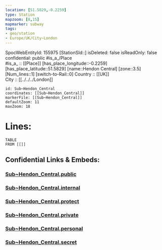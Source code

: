 ```yaml
---
location: [51.5829,-0.2259] 
type: Station 
mapzoom: [8,15] 
mapmarker: subway 
tags:
- geo/station
- Europe/UK/City~London
---
```

SpocWebEntityId: 155975
[StationSId::] 
isDeleted: false
isReadOnly: false
confidential: public
#is_a_/Place  
#is_a_ :: [[Place]] 
[has_place_longitude::-0.2259] 
[has_place_latitude::51.5829] 
[name::Hendon Central] 
[zone::3.5] 
[Num_lines::1] 
[switch-to-Rail::0] 
Country :: [[UK]]  
City :: [[../../../London]]  


```leaflet
id: Sub~Hendon_Central
coordinates: [[Sub~Hendon_Central]] 
markerFile: [[Sub~Hendon_Central]] 
defaultZoom: 11 
maxZoom: 18
```


# Lines: 
```dataview
TABLE 
FROM [[]] 
```


## Confidential Links & Embeds: 

### [Sub~Hendon_Central.public](/_public/\Earth\Continent\Europe\Europe~North\UK\England\Regions~England\London,Greater\cities~GreaterLondon\Underground\StationSub~Hendon_Central.public.md) 

### [Sub~Hendon_Central.internal](/_internal/\Earth\Continent\Europe\Europe~North\UK\England\Regions~England\London,Greater\cities~GreaterLondon\Underground\StationSub~Hendon_Central.internal.md) 

### [Sub~Hendon_Central.protect](/_protect/\Earth\Continent\Europe\Europe~North\UK\England\Regions~England\London,Greater\cities~GreaterLondon\Underground\StationSub~Hendon_Central.protect.md) 

### [Sub~Hendon_Central.private](/_private/\Earth\Continent\Europe\Europe~North\UK\England\Regions~England\London,Greater\cities~GreaterLondon\Underground\StationSub~Hendon_Central.private.md) 

### [Sub~Hendon_Central.personal](/_personal/\Earth\Continent\Europe\Europe~North\UK\England\Regions~England\London,Greater\cities~GreaterLondon\Underground\StationSub~Hendon_Central.personal.md) 

### [Sub~Hendon_Central.secret](/_secret/\Earth\Continent\Europe\Europe~North\UK\England\Regions~England\London,Greater\cities~GreaterLondon\Underground\StationSub~Hendon_Central.secret.md)

